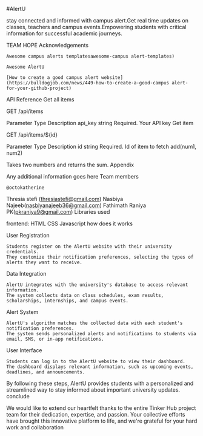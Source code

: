 #AlertU

stay connected and informed with campus alert.Get real time updates on classes, teachers and campus events.Empowering students with critical information for successful academic journeys.

TEAM HOPE
Acknowledgements

    Awesome campus alerts templatesawesome-campus alert-templates)

    Awesome AlertU

    [How to create a good campus alert website](https://bulldogjob.com/news/449-how-to-create-a-good-campus alert-for-your-github-project)

API Reference
Get all items

  GET /api/items

Parameter	Type	Description
api_key	string	Required. Your API key
Get item

  GET /api/items/${id}

Parameter	Type	Description
id	string	Required. Id of item to fetch
add(num1, num2)

Takes two numbers and returns the sum.
Appendix

Any additional information goes here
Team members

    @octokatherine

Thresia stefi (thresiastefi@gmail.com) Nasbiya Najeeb(nasbiyanajeeb36@gmail.com) Fathimath Raniya PK(pkraniya9@gmail.com)
Libraries used

frontend: HTML CSS Javascript
how does it works

User Registration

    Students register on the AlertU website with their university credentials.
    They customize their notification preferences, selecting the types of alerts they want to receive.

Data Integration

    AlertU integrates with the university's database to access relevant information.
    The system collects data on class schedules, exam results, scholarships, internships, and campus events.

Alert System

    AlertU's algorithm matches the collected data with each student's notification preferences.
    The system sends personalized alerts and notifications to students via email, SMS, or in-app notifications.

User Interface

    Students can log in to the AlertU website to view their dashboard.
    The dashboard displays relevant information, such as upcoming events, deadlines, and announcements.

By following these steps, AlertU provides students with a personalized and streamlined way to stay informed about important university updates.
conclude

We would like to extend our heartfelt thanks to the entire Tinker Hub project team for their dedication, expertise, and passion. Your collective efforts have brought this innovative platform to life, and we're grateful for your hard work and collaboration
